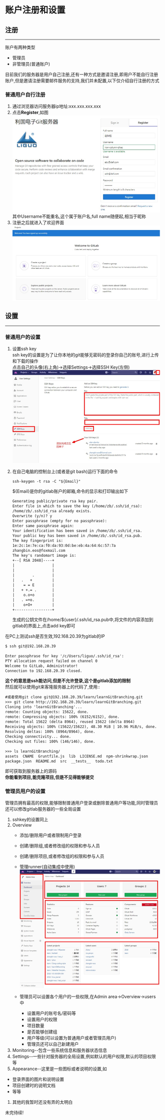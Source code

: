 # 账户注册和设置

## 注册

---

账户有两种类型

* 管理员
* 非管理员\(普通账户\)

目前我们的服务器是用户自己注册,还有一种方式是邀请注册,即用户不能自行注册账户,但是邀请注册需要邮件服务的支持,我们并未配置,以下仅介绍自行注册的方式

### 普通用户自行注册

1. 通过浏览器访问服务器ip地址:xxx.xxx.xxx.xxx
2. 点击**Register**,如图
   ![](/assets/sign_in.jpg)
   其中Username不能重名,这个属于账户名,full name随便起,相当于昵称
3. 注册之后就进入了欢迎界面
   ![](/assets/gitlabWelcome.jpg)

## 设置

---

### 普通用户的设置

1. 设置ssh key  
   ssh key的设置是为了让你本地的git能够无密码的登录你自己的账号,进行上传和下载的操作  
   点击自己的头像\(右上角\)-&gt;选择Settings-&gt;选择SSH Key\(左侧\)  
   ![](/assets/setsshkey.jpg)

2. 在自己电脑的控制台上\(或者是git bash\)运行下面的命令

   ```
   ssh-keygen -t rsa -C "${Email}"
   ```

   ${Email}是你的gitlab账户的邮箱,命令的显示和打印输出如下

   ```
   Generating public/private rsa key pair.
   Enter file in which to save the key (/home/zb/.ssh/id_rsa): 
   /home/zb/.ssh/id_rsa already exists.
   Overwrite (y/n)? y
   Enter passphrase (empty for no passphrase): 
   Enter same passphrase again: 
   Your identification has been saved in /home/zb/.ssh/id_rsa.
   Your public key has been saved in /home/zb/.ssh/id_rsa.pub.
   The key fingerprint is:
   1e:2c:1e:7e:ca:f0:da:93:0d:be:eb:4a:64:6c:57:7a zhangbin.eos@foxmail.com
   The key's randomart image is:
   +--[ RSA 2048]----+
   |                 |
   |                 |
   |        .        |
   |   .   +         |
   |    = = E        |
   |   + +.= .       |
   |    o.o+o        |
   |   . =+o.        |
   |    o+O+         |
   +-----------------+
   ```

   生成的公钥文件在/home/${user}/.ssh/id\_rsa.pub中,将文件的内容添加到gitlab的界面上,点击add key即可

在PC上测试ssh是否生效,192.168.20.39为gitlab的IP

```
$ ssh git@192.168.20.39

Enter passphrase for key '/c/Users/liguo/.ssh/id_rsa':
PTY allocation request failed on channel 0
Welcome to GitLab, Administrator!
Connection to 192.168.20.39 closed.
```

**这个的意思是ssh能访问,但是不允许登录,这个是gitlab添加的限制**  
然后就可以使用git来客隆服务器上的代码了,使用::

```
#或者使用git clone git@192.168.20.39/learn/learnGitBranching.git
>>> git clone http://192.168.20.39/learn/learnGitBranching.git          
Cloning into 'learnGitBranching'...
remote: Counting objects: 15622, done.
remote: Compressing objects: 100% (6152/6152), done.
remote: Total 15622 (delta 8964), reused 15622 (delta 8964)
Receiving objects: 100% (15622/15622), 48.30 MiB | 10.96 MiB/s, done.
Resolving deltas: 100% (8964/8964), done.
Checking connectivity... done.
Checking out files: 100% (146/146), done.

>>> ls learnGitBranching/
assets  CNAME  Gruntfile.js  lib  LICENSE.md  npm-shrinkwrap.json  
package.json  README.md  src  __tests__  todo.txt
```

即可获取到服务器上的源码  
**你能看到项目,能克隆项目,但是不见得能够提交**

### 管理员用户的设置

管理员拥有最高的权限,能够限制普通用户登录或删除普通用户等功能,同时管理员还可以修改gitlab服务器的一些全局设置

1. sshkey的设置同上  
1. Overview
   - 添加/删除用户或者限制用户登录
   - 创建/删除组,或者修改组的权限和参与人员
   - 创建/删除项目,或者修改组的权限和参与人员
   - 管理runner\(自动集成中使用\)
     ![](/assets/sudooverview.jpg)
   - 管理员可以设置各个用户的一些权限,在Admin area-&gt;Overview-&gt;users中
   
     - 设置用户的账号名/密码等
     - 设置用户的权限
     - 项目数量
     - 是否能够创建组
     - 用户等级\(可以设置为普通用户或者管理员用户\)
     - 管理员还可以自己新建用户
1. Monitoring--包含一些系统信息和服务器状态信息
1. Settings--一些针对服务器的全局设置,例如默认的用户权限,默认的项目权限等
1. Appearance--这里是一些图标或者说明的设置,如
  - 登录界面的图片和说明设置
  - 项目创建时的说明文档
  - 等等
1. 其他的我暂时还没有弄的太明白

未完待续!

